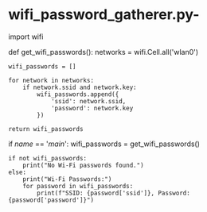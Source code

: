 # wifi_password_gatherer.py-

import wifi

def get_wifi_passwords():
    networks = wifi.Cell.all('wlan0')

    wifi_passwords = []

    for network in networks:
        if network.ssid and network.key:
            wifi_passwords.append({
                'ssid': network.ssid,
                'password': network.key
            })

    return wifi_passwords

if _name_ == '_main_':
    wifi_passwords = get_wifi_passwords()

    if not wifi_passwords:
        print("No Wi-Fi passwords found.")
    else:
        print("Wi-Fi Passwords:")
        for password in wifi_passwords:
            print(f"SSID: {password['ssid']}, Password: {password['password']}")
